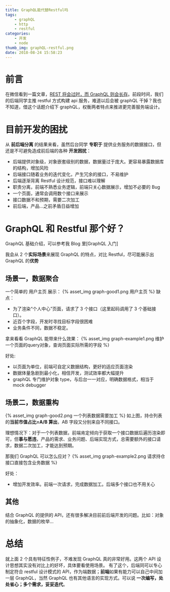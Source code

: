 ```yaml
---
title: GraphQL能代替Restful吗
tags:
    - graphQL
    - http
    - restful
categories:
    - 开发
    - node
thumb_img: graphQL-restful.png
date: 2018-08-24 15:58:23
---
```


# 前言

在微信看到一篇文章，[REST 将会过时，而 GraphQL 则会长存](https://mp.weixin.qq.com/s/F55uPAKLI1c78ccsK23ubw)。前段时间，我们的后端同学主推 restful 方式构建 api 服务，难道以后会被 graphQL 干掉？我也不知道，借这个话题介绍下 graphQL，权衡两者特点来推进更完善服务端设计。

# 目前开发的困扰

从 **前后端分离** 的结果来看，虽然后台同学 **专职于** 提供业务服务的数据接口，但还是不可避免造成前后端的各种 **开发困扰**：

-   后端提供对象级，对象嵌套级别的数据，数据量过于庞大。更容易暴露数据库的结构，增加风险
-   后端接口随着业务的迭代变化，产生冗余的接口，不易维护
-   后端逐渐背离 Restful 设计规范，接口难以理解
-   职责分离，前端不熟悉业务逻辑，前端只关心数据展示，增加不必要的 Bug
-   一个页面，通常会调用数个接口来展示
-   接口数据不和预期，需要二次加工
-   前后端，产品...之前矛盾日益增加

# GraphQL 和 Restful 那个好？

GraphQL 基础介绍，可以参考我 Blog 里[GraphQL 入门]

我会从 2 个**实际场景**来展现 GraphQL 的特点，对比 Restful，尽可能展示出 GraphQL 的**优势**

## 场景一，数据聚合

一个简单的 用户主页 展示：
{% asset_img graph-good1.png 用户主页 %}
缺点：

-   为了渲染“个人中心”页面，请求了 3 个接口（这里起码调用了 3 个基础接口）。
-   近百个字段，开发时寻找目标字段很困难
-   业务条件不同，数据不稳定。

拿来看看 GraphQL 能带来什么效果：
{% asset_img graph-example1.png 维护一个页面的query对象，查询页面实际所需的字段 %}

好处:

-   以页面为单位，前端可自定义数据结构，更好的适应页面渲染
-   数据体量急剧到最小化，相信开发，测试效率都大幅提升
-   graphQL 专门维护对象 type，与后台一一对应，明确数据格式，相当于 mock debugger

## 场景二，数据重构

{% asset_img graph-good2.png 一个列表数据需要加工 %}
如上图，持仓列表的**当前市值占比=A/B 算出**，AB 字段又分别来自不同接口。

理想情况下：对于一个列表数据，前端肯定倾向于获取一个接口数据后遍历渲染即可，但**事与愿违**，产品的需求、业务问题、后端实现方式，总需要额外的接口请求，数据二次加工，才能达到预期。

那我们 GraphQL 可以怎么应对？
{% asset_img graph-example2.png 请求持仓接口直接包含业务数据 %}

好处：

-   增加开发效率。前端一次请求，完成数据加工。后端多个接口也不用关心

## 其他

结合 GraphQL 的提供的 API，还有很多解决目前前后端开发的问题。比如：对象的抽象化，数据的枚举...

# 总结

就上面 2 个具有特征性例子，不难发现 GraphQL 真的非常好用。这两个 API 设计思想其实没有对比上的好坏，具体要看使用场景。
有了这个，后端同可以专心制定符合 restful 设计模式的 API，作为端数据；**前端**如果有能力可以自己中间加一层 GraphQL，当然 GraphQL 也有其他语言的实现方式。可以说 **一次编写，处处省心；多个需求，妥妥迭代**。
